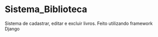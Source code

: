 # Sistema_Biblioteca
Sistema de cadastrar, editar e excluir livros.
Feito utilizando framework Django
